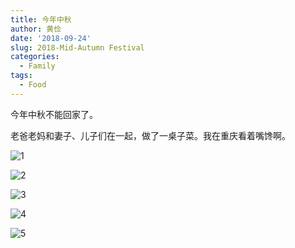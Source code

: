 ```yaml
---
title: 今年中秋
author: 黄俭
date: '2018-09-24'
slug: 2018-Mid-Autumn Festival
categories:
  - Family
tags:
  - Food
---
```

今年中秋不能回家了。

老爸老妈和妻子、儿子们在一起，做了一桌子菜。我在重庆看着嘴馋啊。

![1](/post/2018-09-24-2018-Mid-Autumn-Festival_files/IMG_4654.JPG)

![2](/post/2018-09-24-2018-Mid-Autumn-Festival_files/IMG_4653.JPG)

![3](/post/2018-09-24-2018-Mid-Autumn-Festival_files/IMG_4652.JPG)

![4](/post/2018-09-24-2018-Mid-Autumn-Festival_files/IMG_4651.JPG)

![5](/post/2018-09-24-2018-Mid-Autumn-Festival_files/IMG_4650.JPG)